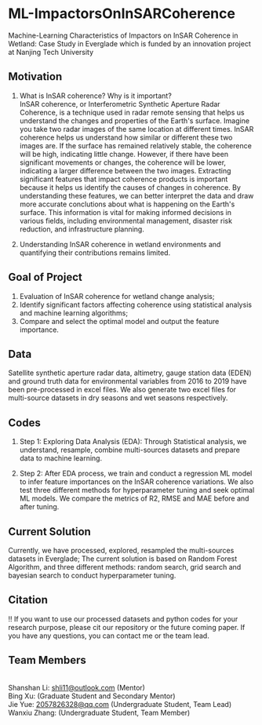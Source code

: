 # ML-ImpactorsOnInSARCoherence

Machine-Learning Characteristics of Impactors on InSAR Coherence in Wetland: Case Study in Everglade which is funded by an innovation project at Nanjing Tech University

## Motivation

1. What is InSAR coherence? Why is it important?
   <br>
    InSAR coherence, or Interferometric Synthetic Aperture Radar Coherence, is a technique used in radar remote sensing that helps us understand the changes and properties of the Earth's surface. Imagine you take two radar images of the same location at different times. InSAR coherence helps us understand how similar or different these two images are. If the surface has remained relatively stable, the coherence will be high, indicating little change. However, if there have been significant movements or changes, the coherence will be lower, indicating a larger difference between the two images. 
    Extracting significant features that impact coherence products is important because it helps us identify the causes of changes in coherence. By understanding these features, we can better interpret the data and draw more accurate conclutions about what is happening on the Earth's surface. This information is vital for making informed decisions in various fields, including environmental management, disaster risk reduction, and infrastructure planning. 

3. Understanding InSAR coherence in wetland environments and quantifying their contributions remains limited.

## Goal of Project

1. Evaluation of InSAR coherence for wetland change analysis;
2. Identify significant factors affecting coherence using statistical analysis and machine learning algorithms;
3. Compare and select the optimal model and output the feature importance. 


## Data

Satellite synthetic aperture radar data, altimetry, gauge station data (EDEN) and ground truth data for environmental variables from 2016 to 2019 have been pre-processed in excel files. We also generate two excel files for multi-source datasets in dry seasons and wet seasons respectively. 

## Codes

1. Step 1: Exploring Data Analysis (EDA): Through Statistical analysis, we understand, resample, combine multi-sources datasets and prepare data to machine learning. 

2. Step 2: After EDA process, we train and conduct a regression ML model to infer feature importances on the InSAR coherence variations. We also test three different methods for hyperparameter tuning and seek optimal ML models. We compare the metrics of R2, RMSE and MAE before and after tuning.


## Current Solution 

Currently, we have processed, explored, resampled the multi-sources datasets in Everglade;
The current solution is based on Random Forest Algorithm, and three different methods: random search, grid search and bayesian search to conduct hyperparameter tuning. 


## Citation
!! If you want to use our processed datasets and python codes for your research purpose, please cit our repository or the future coming paper. If you have any questions, you can contact me or the team lead.


## Team Members
<br> Shanshan Li: shli11@outlook.com (Mentor)
<br> Bing Xu:  (Graduate Student and Secondary Mentor)
<br> Jie Yue: 2057826328@qq.com (Undergraduate Student, Team Lead)
<br> Wanxiu Zhang: (Undergraduate Student, Team Member)




